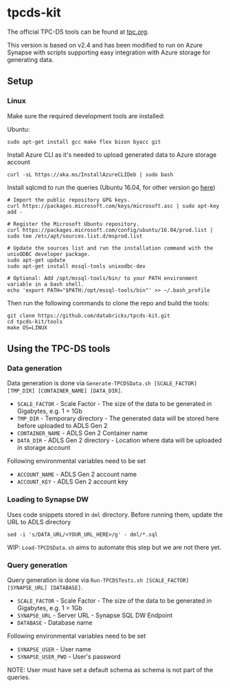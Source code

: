 # tpcds-kit

The official TPC-DS tools can be found at [tpc.org](http://tpc.org/tpc_documents_current_versions/current_specifications5.asp).

This version is based on v2.4 and has been modified to run on Azure Synapse with scripts supporting easy integration with Azure storage for generating data.

## Setup

### Linux

Make sure the required development tools are installed:

Ubuntu: 
```
sudo apt-get install gcc make flex bison byacc git
```

Install Azure CLI as it's needed to upload generated data to Azure storage account
```
curl -sL https://aka.ms/InstallAzureCLIDeb | sudo bash
```

Install sqlcmd to run the queries (Ubuntu 16.04, for other version go [here](https://docs.microsoft.com/en-us/sql/linux/sql-server-linux-setup-tools))

```
# Import the public repository GPG keys. 
curl https://packages.microsoft.com/keys/microsoft.asc | sudo apt-key add -

# Register the Microsoft Ubuntu repository.
curl https://packages.microsoft.com/config/ubuntu/16.04/prod.list | sudo tee /etc/apt/sources.list.d/msprod.list

# Update the sources list and run the installation command with the unixODBC developer package.
sudo apt-get update 
sudo apt-get install mssql-tools unixodbc-dev

# Optional: Add /opt/mssql-tools/bin/ to your PATH environment variable in a bash shell.
echo 'export PATH="$PATH:/opt/mssql-tools/bin"' >> ~/.bash_profile
```

Then run the following commands to clone the repo and build the tools:

```
git clone https://github.com/databricks/tpcds-kit.git
cd tpcds-kit/tools
make OS=LINUX
```

## Using the TPC-DS tools

### Data generation

Data generation is done via `Generate-TPCDSData.sh [SCALE_FACTOR] [TMP_DIR] [CONTAINER_NAME] [DATA_DIR]`.
* `SCALE_FACTOR` - Scale Factor - The size of the data to be generated in Gigabytes, e.g. 1 = 1Gb
* `TMP_DIR` - Temporary directory - The generated data will be stored here before uploaded to ADLS Gen 2
* `CONTAINER_NAME` - ADLS Gen 2 Container name
* `DATA_DIR` - ADLS Gen 2 directory - Location where data will be uploaded in storage account

Following environmental variables need to be set
* `ACCOUNT_NAME` - ADLS Gen 2 account name 
* `ACCOUNT_KEY` - ADLS Gen 2 account key

### Loading to Synapse DW
Uses code snippets stored in `dml` directory. Before running them, update the URL to ADLS directory

```
sed -i 's/DATA_URL/<YOUR_URL_HERE>/g' - dml/*.sql
```

WIP: `Load-TPCDSData.sh` aims to automate this step but we are not there yet.

### Query generation

Query generation is done via `Run-TPCDSTests.sh [SCALE_FACTOR] [SYNAPSE_URL] [DATABASE]`.  
* `SCALE_FACTOR` - Scale Factor - The size of the data to be generated in Gigabytes, e.g. 1 = 1Gb
* `SYNAPSE_URL` - Server URL - Synapse SQL DW Endpoint
* `DATABASE` - Database name

Following environmental variables need to be set
* `SYNAPSE_USER` - User name
* `SYNAPSE_USER_PWD` - User's password

NOTE: User must have set a default schema as schema is not part of the queries.